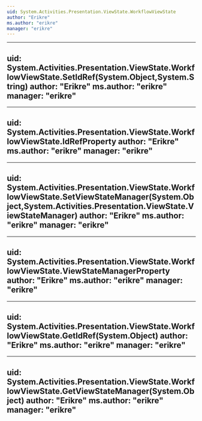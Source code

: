 ```yaml
---
uid: System.Activities.Presentation.ViewState.WorkflowViewState
author: "Erikre"
ms.author: "erikre"
manager: "erikre"
---
```


---
uid: System.Activities.Presentation.ViewState.WorkflowViewState.SetIdRef(System.Object,System.String)
author: "Erikre"
ms.author: "erikre"
manager: "erikre"
---

---
uid: System.Activities.Presentation.ViewState.WorkflowViewState.IdRefProperty
author: "Erikre"
ms.author: "erikre"
manager: "erikre"
---

---
uid: System.Activities.Presentation.ViewState.WorkflowViewState.SetViewStateManager(System.Object,System.Activities.Presentation.ViewState.ViewStateManager)
author: "Erikre"
ms.author: "erikre"
manager: "erikre"
---

---
uid: System.Activities.Presentation.ViewState.WorkflowViewState.ViewStateManagerProperty
author: "Erikre"
ms.author: "erikre"
manager: "erikre"
---

---
uid: System.Activities.Presentation.ViewState.WorkflowViewState.GetIdRef(System.Object)
author: "Erikre"
ms.author: "erikre"
manager: "erikre"
---

---
uid: System.Activities.Presentation.ViewState.WorkflowViewState.GetViewStateManager(System.Object)
author: "Erikre"
ms.author: "erikre"
manager: "erikre"
---
